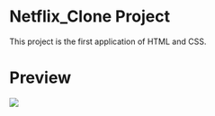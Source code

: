 # Netflix_Clone Project
This project is the first application of HTML and CSS.
# Preview
![](NETFLIX2.gif)
